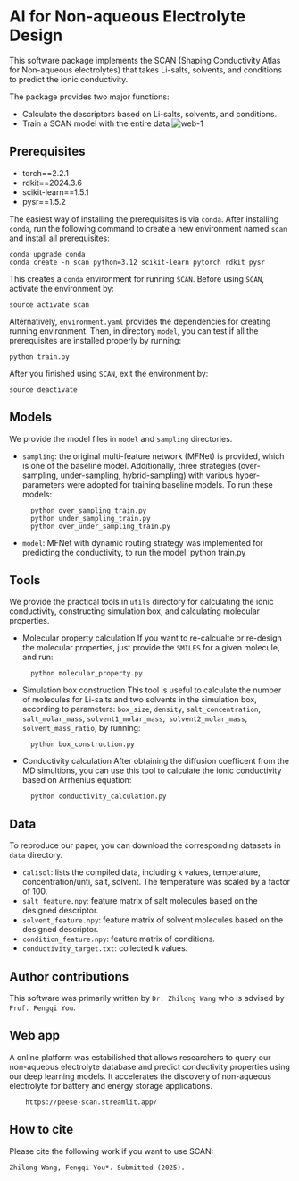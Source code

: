 # AI for Non-aqueous Electrolyte Design
This software package implements the SCAN (Shaping Conductivity Atlas for Non-aqueous electrolytes) that takes Li-salts, solvents, and conditions to predict the ionic conductivity.

The package provides two major functions:
* Calculate the descriptors based on Li-salts, solvents, and conditions.
* Train a SCAN model with the entire data
![web-1](https://github.com/user-attachments/assets/fce81555-1663-422a-81d3-bdf4ca1915da)

## Prerequisites
* torch==2.2.1
* rdkit==2024.3.6
* scikit-learn==1.5.1
* pysr==1.5.2

The easiest way of installing the prerequisites is via `conda`. After installing `conda`, run the following command to create a new environment named `scan` and install all prerequisites:

    conda upgrade conda
    conda create -n scan python=3.12 scikit-learn pytorch rdkit pysr

This creates a `conda` environment for running `SCAN`. Before using `SCAN`, activate the environment by:
    
    source activate scan

Alternatively, `environment.yaml` provides the dependencies for creating running environment. Then, in directory `model`, you can test if all the prerequisites are installed properly by running:

    python train.py

After you finished using `SCAN`, exit the environment by:

    source deactivate

## Models
We provide the model files in `model` and  `sampling` directories.
* `sampling`: the original multi-feature network (MFNet) is provided, which is one of the baseline model. Additionally, three strategies (over-sampling, under-sampling, hybrid-sampling) with various hyper-parameters were adopted for training baseline models. To run these models:

        python over_sampling_train.py
        python under_sampling_train.py
        python over_under_sampling_train.py

* `model`: MFNet with dynamic routing strategy was implemented for predicting the conductivity, to run the model:
        python train.py

## Tools
We provide the practical tools in `utils` directory for calculating the ionic conductivity, constructing simulation box, and calculating molecular properties.

* Molecular property calculation
If you want to re-calcualte or re-design the molecular properties, just provide the `SMILES` for a given molecule, and run:

        python molecular_property.py
  
* Simulation box construction
This tool is useful to calculate the number of molecules for Li-salts and two solvents in the simulation box, according to parameters: `box_size`, `density`, `salt_concentration`, `salt_molar_mass`, `solvent1_molar_mass`,` solvent2_molar_mass`, `solvent_mass_ratio`, by running:

        python box_construction.py

* Conductivity calculation
After obtaining the diffusion coefficent from the MD simultions, you can use this tool to calculate the ionic conductivity based on Arrhenius equation:

        python conductivity_calculation.py


## Data
To reproduce our paper, you can download the corresponding datasets in `data` directory.
* `calisol`: lists the compiled data, including k values, temperature, concentration/unti, salt, solvent. The temperature was scaled by a factor of 100.
* `salt_feature.npy`: feature matrix of salt molecules based on the designed descriptor.
* `solvent_feature.npy`: feature matrix of solvent molecules based on the designed descriptor.
* `condition_feature.npy`: feature matrix of conditions.
* `conductivity_target.txt`: collected k values.

## Author contributions
This software was primarily written by `Dr. Zhilong Wang` who is advised by `Prof. Fengqi You`.

## Web app
A online platform was estabilished that allows researchers to query our non-aqueous electrolyte database and predict conductivity properties using our deep learning models. It accelerates the discovery of non-aqueous electrolyte for battery and energy storage applications.

        https://peese-scan.streamlit.app/

## How to cite
Please cite the following work if you want to use SCAN:

    Zhilong Wang, Fengqi You*. Submitted (2025).






